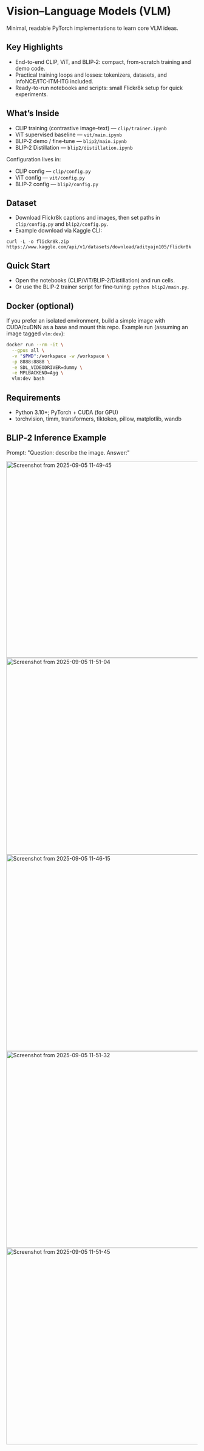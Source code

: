 
# Vision–Language Models (VLM)

Minimal, readable PyTorch implementations to learn core VLM ideas.

## Key Highlights
- End-to-end CLIP, ViT, and BLIP‑2: compact, from-scratch training and demo code.
- Practical training loops and losses: tokenizers, datasets, and InfoNCE/ITC‑ITM‑ITG included.
- Ready-to-run notebooks and scripts: small Flickr8k setup for quick experiments.

## What’s Inside
- CLIP training (contrastive image–text) — `clip/trainer.ipynb`
- ViT supervised baseline — `vit/main.ipynb`
- BLIP‑2 demo / fine‑tune — `blip2/main.ipynb`
- BLIP‑2 Distillation — `blip2/distillation.ipynb`

Configuration lives in:
- CLIP config — `clip/config.py`
- ViT config — `vit/config.py`
- BLIP‑2 config — `blip2/config.py`

## Dataset
- Download Flickr8k captions and images, then set paths in `clip/config.py` and `blip2/config.py`.
- Example download via Kaggle CLI:
```
curl -L -o flickr8k.zip https://www.kaggle.com/api/v1/datasets/download/adityajn105/flickr8k
```

## Quick Start
- Open the notebooks (CLIP/ViT/BLIP‑2/Distillation) and run cells.
- Or use the BLIP‑2 trainer script for fine‑tuning: `python blip2/main.py`.

## Docker (optional)
If you prefer an isolated environment, build a simple image with CUDA/cuDNN as a base and mount this repo. Example run (assuming an image tagged `vlm:dev`):
```bash
docker run --rm -it \
  --gpus all \
  -v "$PWD":/workspace -w /workspace \
  -p 8888:8888 \
  -e SDL_VIDEODRIVER=dummy \
  -e MPLBACKEND=Agg \
  vlm:dev bash
```

## Requirements
- Python 3.10+; PyTorch + CUDA (for GPU)
- torchvision, timm, transformers, tiktoken, pillow, matplotlib, wandb

## BLIP‑2 Inference Example

Prompt: "Question: describe the image. Answer:"

<img width="981" height="517" alt="Screenshot from 2025-09-05 11-49-45" src="https://github.com/user-attachments/assets/c44fbeaa-2402-492b-86b8-b3cd3d3b2d27" />
<img width="981" height="517" alt="Screenshot from 2025-09-05 11-51-04" src="https://github.com/user-attachments/assets/cf29a2ac-ab7c-4f17-8a91-3cb3fe4578de" />
<img width="981" height="517" alt="Screenshot from 2025-09-05 11-46-15" src="https://github.com/user-attachments/assets/c18a483c-6f44-452b-9662-7509bc146212" />
<img width="981" height="517" alt="Screenshot from 2025-09-05 11-51-32" src="https://github.com/user-attachments/assets/878a3961-400d-4918-ad80-a2694a4352d2" />
<img width="981" height="517" alt="Screenshot from 2025-09-05 11-51-45" src="https://github.com/user-attachments/assets/aadea73b-8a6f-4909-9882-7fc44bdf633d" />

